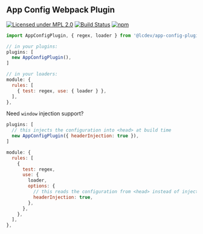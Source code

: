 ## App Config Webpack Plugin
[![Licensed under MPL 2.0](https://img.shields.io/badge/license-MPL_2.0-green.svg)](https://www.mozilla.org/en-US/MPL/2.0/)
[![Build Status](https://github.com/servall/app-config-plugin/workflows/CI/badge.svg)](https://github.com/servall/app-config-plugin/actions)
[![npm](https://img.shields.io/npm/v/@lcdev/app-config-plugin.svg)](https://www.npmjs.com/package/@lcdev/app-config-plugin)

```javascript
import AppConfigPlugin, { regex, loader } from '@lcdev/app-config-plugin';

// in your plugins:
plugins: [
  new AppConfigPlugin(),
]

// in your loaders:
module: {
  rules: [
    { test: regex, use: { loader } },
  ],
},
```

Need `window` injection support?

```javascript
plugins: [
  // this injects the configuration into <head> at build time
  new AppConfigPlugin({ headerInjection: true }),
]

module: {
  rules: [
    {
      test: regex,
      use: {
        loader,
        options: {
          // this reads the configuration from <head> instead of injecting it at build time
          headerInjection: true,
        },
      },
    },
  ],
},
```
